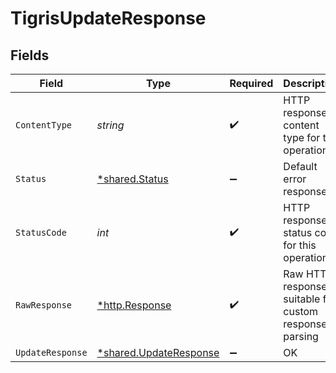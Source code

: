 # TigrisUpdateResponse


## Fields

| Field                                                                  | Type                                                                   | Required                                                               | Description                                                            |
| ---------------------------------------------------------------------- | ---------------------------------------------------------------------- | ---------------------------------------------------------------------- | ---------------------------------------------------------------------- |
| `ContentType`                                                          | *string*                                                               | :heavy_check_mark:                                                     | HTTP response content type for this operation                          |
| `Status`                                                               | [*shared.Status](../../../pkg/models/shared/status.md)                 | :heavy_minus_sign:                                                     | Default error response                                                 |
| `StatusCode`                                                           | *int*                                                                  | :heavy_check_mark:                                                     | HTTP response status code for this operation                           |
| `RawResponse`                                                          | [*http.Response](https://pkg.go.dev/net/http#Response)                 | :heavy_check_mark:                                                     | Raw HTTP response; suitable for custom response parsing                |
| `UpdateResponse`                                                       | [*shared.UpdateResponse](../../../pkg/models/shared/updateresponse.md) | :heavy_minus_sign:                                                     | OK                                                                     |